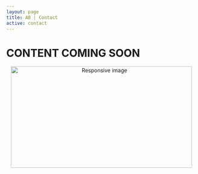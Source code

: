 ```yaml
---
layout: page
title: AB | Contact
active: contact
---
```


# CONTENT COMING SOON
<center>
<img src="https://media.giphy.com/media/5AiQLaZhFBeGk/giphy.gif" width="480" height="269" class="img-responsive" alt="Responsive image">
</center>